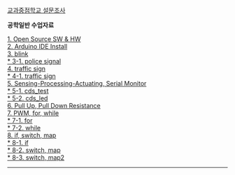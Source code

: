 [교과중점학교 설문조사](http://naver.me/FdN1iV6J)<br> 

<h><b> 공학일반 수업자료 </b></h>

[1. Open Source SW & HW](https://1drv.ms/p/s!AkqY9Qubv2fCcFlDhbYHVsS6E_E)<br>
[2. Arduino IDE Install](https://1drv.ms/p/s!AkqY9Qubv2fCb4Mz-anhEmUODAg)<br>
[3. blink](https://1drv.ms/p/s!AkqY9Qubv2fCbl36EARYWdu_6gI)<br>
  [* 3-1. police signal](https://github.com/kimwanjae/2018-Class/blob/master/2.%20police%20led)<br>
[4. traffic sign](https://1drv.ms/p/s!AkqY9Qubv2fCcTSxIXI0jyh_t2I)<br>
 [* 4-1. traffic sign](https://github.com/kimwanjae/2018-Class/blob/master/3.%20traffic%20sign)<br>
[5. Sensing-Processing-Actuating, Serial Monitor](https://1drv.ms/p/s!AkqY9Qubv2fCcsgEyymnVnNQGzw)<br> 
 [* 5-1. cds_test](https://github.com/kimwanjae/2018-Class/blob/master/4.%20cds_test)<br>
 [* 5-2. cds_led](https://github.com/kimwanjae/2018-Class/blob/master/5.%20cds_if(smart%20led))<br>
[6. Pull Up, Pull Down Resistance](https://1drv.ms/p/s!AkqY9Qubv2fCe9gJMHVsHXSwUsI)<br>
[7. PWM, for, while](https://1drv.ms/p/s!AkqY9Qubv2fCdA7uKkn_UXqZRhM)<br>
 [* 7-1. for](https://github.com/kimwanjae/2018-class-/blob/master/6.%20analogWrite(for))<br>
 [* 7-2. while](https://github.com/kimwanjae/2018-class-/blob/master/7.%20analogWrite(while))<br>
 [8. if, switch, map](https://1drv.ms/p/s!AkqY9Qubv2fCaAhPzqn57mLngX8)<br>
 [* 8-1. if](https://github.com/kimwanjae/2018-Class/blob/master/5.%20cds_if(smart%20led))<br>
 [* 8-2. switch, map](https://github.com/kimwanjae/2018-Class/blob/master/if%2C%20switch%2C%20map)<br> 
 [* 8-3. switch, map2](https://github.com/kimwanjae/2018-class-/blob/master/switch%2Cmap) 
<hr width="100%" color="gray" size="5">
